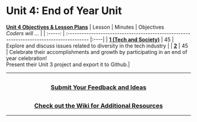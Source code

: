 # Unit 4: End of Year Unit
[**Unit 4 Objectives & Lesson Plans**](https://docs.google.com/document/d/1u_6g8C0Hrbei0pIN98XL_OVCwHlZq8rYx8jJSdYrMO4/edit#) 
|                                                        Lesson                                                         | Minutes | Objectives <br> _Coders will ..._                                                        |
| :-----: | :--------------------------------------------------------------------------------------- |:----|
|     [**1 (Tech and Society)**](https://docs.google.com/presentation/d/1w_E1YwaIH5cZqeANqITbPMTrk0KuOgxcdIvEgcJFd7o/edit#slide=id.gb8097a2dd7_0_202)     |   45    | Explore and discuss issues related to diversity in the tech industry |
|     [**2**](https://docs.google.com/presentation/d/14bbMOB9QtHQCvhAAnMbs52eOG6l__AaRckhvIspP5QY/edit#slide=id.g1628341b50a_0_703)     |   45    | Celebrate their accomplishments and growth by participating in an end of year celebration! </br>Present their Unit 3 project and export it to Github.|


---
## <h3 align="center"><a href="https://docs.google.com/forms/d/e/1FAIpQLSeQPPd3u1y_vV9426DjRjgzQHrzsMAIbdsGCxEU5uRj3bTleQ/viewform">Submit Your Feedback and Ideas</a></h3>

## <h3 align="center"><a href="https://github.com/itscodenation/curriculum-21-22/wiki">Check out the Wiki for Additional Resources</a></h3>

---
